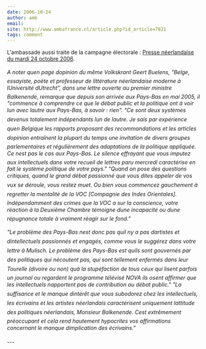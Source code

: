 ```yaml
---
date: 2006-10-24
author: amb
email: 
site: http://www.ambafrance.nl/article.php?id_article=7821
tags: comment
---
```


<p>
L'ambassade aussi traite de la campagne électorale : <a href="http://www.ambafrance.nl/article.php?id_article=7821">Presse néerlandaise du mardi 24 octobre 2006</a>.
<br/><br/>
<i>
A noter quen page dopinion du même Volkskrant Geert Buelens, "Belge, essayiste, poète et professeur de littérature néerlandaise moderne à lUniversité dUtrecht", dans une lettre ouverte au premier ministre Balkenende, remarque que depuis son arrivée aux Pays-Bas en mai 2005, il "commence à comprendre ce que le débat public et la politique ont à voir lun avec lautre aux Pays-Bas, à savoir : rien". "Ce sont deux systèmes devenus totalement indépendants lun de lautre. Je sais par expérience quen Belgique les rapports proposant des recommandations et les articles dopinion entraînent la plupart du temps une invitation de divers groupes parlementaires et régulièrement des adaptations de la politique appliquée. Ce nest pas le cas aux Pays-Bas. Le silence effrayant que vous imputez aux intellectuels dans votre recueil de lettres paru mercredi caractérise en fait le système politique de votre pays." "Quand on pose des questions critiques, quand le grand débat passionné que vous dites appeler de vos vux se déroule, vous restez muet. Ou bien vous commencez gauchement à regretter la mentalité de la VOC [Compagnie des Indes Orientales]. Indépendamment des crimes que la VOC a sur la conscience, votre réaction à la Deuxième Chambre témoigne dune incapacité ou dune répugnance totale à vraiment réagir sur le fond."
<br/><br/>
"Le problème des Pays-Bas nest donc pas quil ny a pas dartistes et dintellectuels passionnés et engagés, comme vous le suggérez dans votre lettre à Mulisch. Le problème des Pays-Bas est quils sont gouvernés par des politiques qui nécoutent pas, qui sont tellement enfermés dans leur Tourelle (divoire ou non) quà la stupéfaction de tous ceux qui lisent parfois un journal ou regardent le programme télévisé NOVA ils osent affirmer que les intellectuels napportent pas de contribution au débat public." "La suffisance et le manque dintérêt que vous subodorez chez les intellectuels, les écrivains et les artistes néerlandais caractérisent uniquement lattitude des politiques néerlandais, Monsieur Balkenende. Cest extrêmement préoccupant et cela rend hautement hypocrites vos affirmations concernant le manque dimplication des écrivains."
</i>
</p>
---